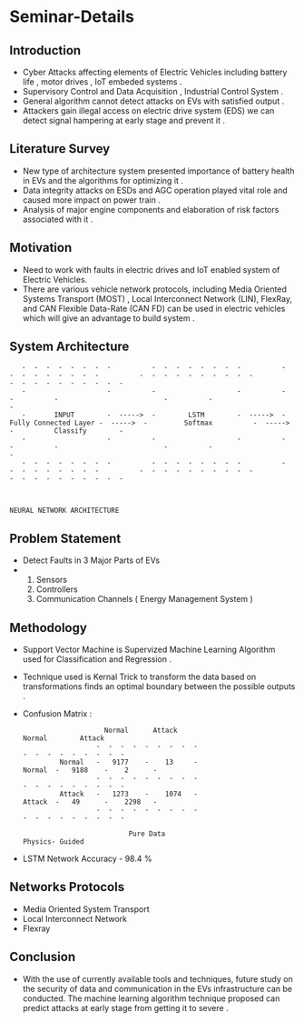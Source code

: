 # Seminar-Details

## Introduction 
- Cyber Attacks affecting elements of Electric Vehicles including battery life , motor drives , IoT embeded systems .
- Supervisory Control and Data Acquisition , Industrial Control System .
- General algorithm cannot detect attacks on EVs with satisfied output .
- Attackers gain illegal access on electric drive system (EDS) we can detect signal hampering at early stage and prevent it .

## Literature Survey
- New type of architecture system presented importance of battery health in EVs and the algorithms for optimizing it .
- Data integrity attacks on ESDs and AGC operation played vital role and caused more impact on power train .
- Analysis of major engine components and elaboration of risk factors associated with it .

## Motivation 
- Need to work with faults in electric drives and IoT enabled system of Electric Vehicles.
- There are various vehicle network protocols, including Media Oriented
Systems Transport  (MOST) , Local Interconnect Network (LIN), FlexRay, and
CAN Flexible Data-Rate (CAN FD) can be used in electric vehicles which will give an advantage to build system .



## System Architecture 


       -  -  -  -  -  -  -  -          -  -  -  -  -  -  -  -          -  -  -  -  -  -  -  -  -          -  -  -  -  -  -  -  -  -  -          -  -  -  -  -  -  -  -  -  -
       -                    -          -                    -          -                       -          -                          -          -                          -
       -       INPUT        -  ----->  -        LSTM        -  ----->  - Fully Connected Layer -  ----->  -         Softmax          -  ----->  -          Classify        -
       -                    -          -                    -          -                       -          -                          -          -                          -
       -  -  -  -  -  -  -  -          -  -  -  -  -  -  -  -          -  -  -  -  -  -  -  -  -          -  -  -  -  -  -  -  -  -  -          -  -  -  -  -  -  -  -  -  - 


                                                                       NEURAL NETWORK ARCHITECTURE


  ## Problem Statement 

  - Detect Faults in 3 Major Parts of EVs
  - 1. Sensors
    2. Controllers
    3. Communication Channels ( Energy Management System )
   
  ## Methodology 
  - Support Vector Machine is Supervized Machine Learning Algorithm used for Classification and Regression .
  - Technique used is Kernal Trick to transform the data based on transformations finds an optimal boundary between the possible outputs .

  - Confusion Matrix :


                            Normal      Attack                                                           Normal        Attack
                          -  -  -  -  -  -  -  -  -                                                   -  -  -  -  -  -  -  -  -
                 Normal   -   9177    -    13     -                                           Normal  -   9188    -    2      -
                          -  -  -  -  -  -  -  -  -                                                   -  -  -  -  -  -  -  -  -                 
                 Attack   -   1273    -    1074   -                                           Attack  -   49      -    2298   -          
                          -  -  -  -  -  -  -  -  -                                                   -  -  -  -  -  -  -  -  -

                                  Pure Data                                                                Physics- Guided

   - LSTM Network Accuracy - 98.4 %

   ## Networks Protocols

   - Media Oriented System Transport
   - Local Interconnect Network
   - Flexray

  ## Conclusion
   - With the use of currently available tools and techniques, future study on the security of data and communication in the EVs infrastructure can be conducted. The machine learning           algorithm technique proposed can predict attacks at early stage from getting it to severe .

  
